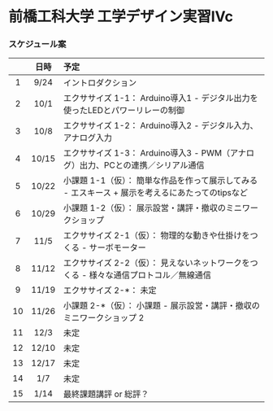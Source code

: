 # 前橋工科大学 工学デザイン実習IVc

### スケジュール案

 |       | 日時  | 予定                                                                                              |
 | :---: | :---: | :------------------------------------------------------------------------------------------------ |
 |   1   | 9/24  | イントロダクション                                                                                |
 |   2   | 10/1  | エクササイズ 1-1： Arduino導入1 - デジタル出力を使ったLEDとパワーリレーの制御                     |
 |   3   | 10/8  | エクササイズ 1-2： Arduino導入2 - デジタル入力、アナログ入力                                      |
 |   4   | 10/15 | エクササイズ 1-3： Arduino導入3 - PWM（アナログ）出力、PCとの連携／シリアル通信                   |
 |   5   | 10/22 | 小課題 1-1（仮）： 簡単な作品を作って展示してみる - エスキース + 展示を考えるにあたってのtipsなど |
 |   6   | 10/29 | 小課題 1-2（仮）： 展示設営・講評・撤収のミニワークショップ                                       |
 |   7   | 11/5  | エクササイズ 2-1（仮）： 物理的な動きや仕掛けをつくる - サーボモーター                            |
 |   8   | 11/12 | エクササイズ 2-2（仮）： 見えないネットワークをつくる - 様々な通信プロトコル／無線通信            |
 |   9   | 11/19 | エクササイズ 2-\*： 未定                                                                          |
 |  10   | 11/26 | 小課題 2-\*（仮）： 小課題 - 展示設営・講評・撤収のミニワークショップ 2                           |
 |  11   | 12/3  | 未定                                                                                              |
 |  12   | 12/10 | 未定                                                                                              |
 |  13   | 12/17 | 未定                                                                                              |
 |  14   |  1/7  | 未定                                                                                              |
 |  15   | 1/14  | 最終課題講評 or 総評？                                                                            |

